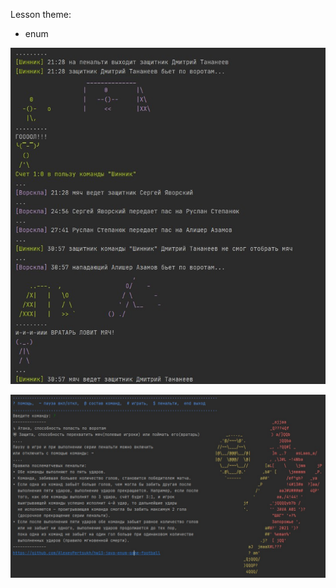 Lesson theme:
- enum

![alt text](football_screenshot1_game.jpg)

![alt text](football_screenshot2_rules.jpg)



